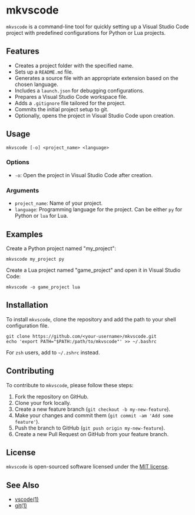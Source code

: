 
# mkvscode

`mkvscode` is a command-line tool for quickly setting up a Visual Studio Code project with predefined configurations for Python or Lua projects.

## Features

- Creates a project folder with the specified name.
- Sets up a `README.md` file.
- Generates a source file with an appropriate extension based on the chosen language.
- Includes a `launch.json` for debugging configurations.
- Prepares a Visual Studio Code workspace file.
- Adds a `.gitignore` file tailored for the project.
- Commits the initial project setup to git.
- Optionally, opens the project in Visual Studio Code upon creation.

## Usage

```
mkvscode [-o] <project_name> <language>
```

### Options

- `-o`: Open the project in Visual Studio Code after creation.

### Arguments

- `project_name`: Name of your project.
- `language`: Programming language for the project. Can be either `py` for Python or `lua` for Lua.

## Examples

Create a Python project named "my_project":

```
mkvscode my_project py
```

Create a Lua project named "game_project" and open it in Visual Studio Code:

```
mkvscode -o game_project lua
```

## Installation

To install `mkvscode`, clone the repository and add the path to your shell configuration file.

```
git clone https://github.com/<your-username>/mkvscode.git
echo 'export PATH="$PATH:/path/to/mkvscode"' >> ~/.bashrc
```

For `zsh` users, add to `~/.zshrc` instead.

## Contributing

To contribute to `mkvscode`, please follow these steps:

1. Fork the repository on GitHub.
2. Clone your fork locally.
3. Create a new feature branch (`git checkout -b my-new-feature`).
4. Make your changes and commit them (`git commit -am 'Add some feature'`).
5. Push the branch to GitHub (`git push origin my-new-feature`).
6. Create a new Pull Request on GitHub from your feature branch.

## License

`mkvscode` is open-sourced software licensed under the [MIT license](LICENSE.md).

## See Also

- [vscode(1)](https://code.visualstudio.com/docs)
- [git(1)](https://git-scm.com/documentation)
